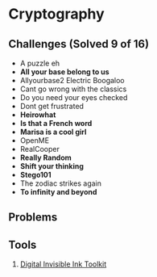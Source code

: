 # Cryptography

## Challenges (Solved 9 of 16)
- A puzzle eh
- **All your base belong to us**
- Allyourbase2 Electric Boogaloo
- Cant go wrong with the classics
- Do you need your eyes checked
- Dont get frustrated
- **Heirowhat**
- **Is that a French word**
- **Marisa is a cool girl**
- OpenME
- RealCooper
- **Really Random**
- **Shift your thinking**
- **Stego101**
- The zodiac strikes again
- **To infinity and beyond**

## Problems

## Tools
1. [Digital Invisible Ink Toolkit](http://diit.sourceforge.net/)
